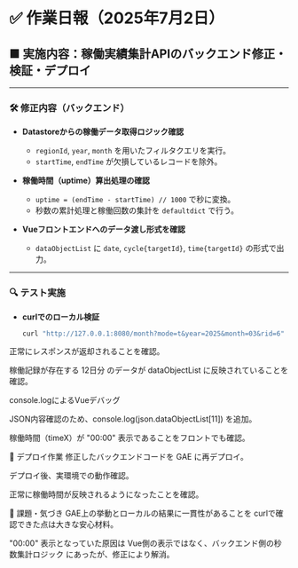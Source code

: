 # ✅ 作業日報（2025年7月2日）

## ■ 実施内容：稼働実績集計APIのバックエンド修正・検証・デプロイ

---

### 🛠 修正内容（バックエンド）

- **Datastoreからの稼働データ取得ロジック確認**
  - `regionId`, `year`, `month` を用いたフィルタクエリを実行。
  - `startTime`, `endTime` が欠損しているレコードを除外。

- **稼働時間（uptime）算出処理の確認**
  - `uptime = (endTime - startTime) // 1000` で秒に変換。
  - 秒数の累計処理と稼働回数の集計を `defaultdict` で行う。

- **Vueフロントエンドへのデータ渡し形式を確認**
  - `dataObjectList` に `date`, `cycle{targetId}`, `time{targetId}` の形式で出力。

---

### 🔍 テスト実施

- **curlでのローカル検証**
  ```bash
  curl "http://127.0.0.1:8080/month?mode=t&year=2025&month=03&rid=6"
正常にレスポンスが返却されることを確認。

稼働記録が存在する 12日分 のデータが dataObjectList に反映されていることを確認。

console.logによるVueデバッグ

JSON内容確認のため、console.log(json.dataObjectList[11]) を追加。

稼働時間（timeX）が "00:00" 表示であることをフロントでも確認。

🚀 デプロイ作業
修正したバックエンドコードを GAE に再デプロイ。

デプロイ後、実環境での動作確認。

正常に稼働時間が反映されるようになったことを確認。

📌 課題・気づき
GAE上の挙動とローカルの結果に一貫性があることを curlで確認できた点は大きな安心材料。

"00:00" 表示となっていた原因は Vue側の表示ではなく、バックエンド側の秒数集計ロジック にあったが、修正により解消。


